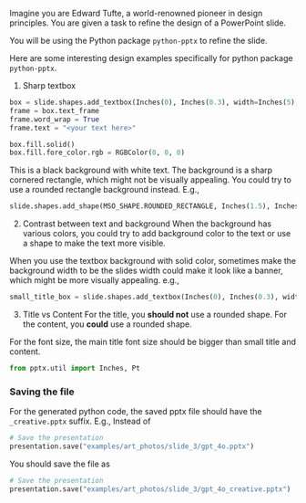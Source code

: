 Imagine you are Edward Tufte, a world-renowned pioneer in design principles. You are given a task to refine the design of a PowerPoint slide.

You will be using the Python package `python-pptx` to refine the slide.

Here are some interesting design examples specifically for python package `python-pptx`.

1. Sharp textbox

```python
box = slide.shapes.add_textbox(Inches(0), Inches(0.3), width=Inches(5), height=Inches(1))
frame = box.text_frame
frame.word_wrap = True
frame.text = "<your text here>"

box.fill.solid()
box.fill.fore_color.rgb = RGBColor(0, 0, 0)
```

This is a black background with white text. The background is a sharp cornered rectangle, which might not be visually appealing. You could try to use a rounded rectangle background instead. E.g.,

```python
slide.shapes.add_shape(MSO_SHAPE.ROUNDED_RECTANGLE, Inches(1.5), Inches(3.0), Inches(7), Inches(3))
```

2. Contrast between text and background
When the background has various colors, you could try to add background color to the text or use a shape to make the text more visible.

When you use the textbox background with solid color, sometimes make the background width to be the slides width could make it look like a banner, which might be more visually appealing.
e.g.,
```python
small_title_box = slide.shapes.add_textbox(Inches(0), Inches(0.3), width=prs.slide_width, height=Inches(1))
```

3. Title vs Content
For the title, you **should not** use a rounded shape. For the content, you **could** use a rounded shape.

For the font size, the main title font size should be bigger than small title and content.
```python
from pptx.util import Inches, Pt
```

### Saving the file
For the generated python code, the saved pptx file should have the `_creative.pptx` suffix.
E.g.,
Instead of 
```python
# Save the presentation
presentation.save("examples/art_photos/slide_3/gpt_4o.pptx")
```

You should save the file as
```python
# Save the presentation
presentation.save("examples/art_photos/slide_3/gpt_4o_creative.pptx")
```
